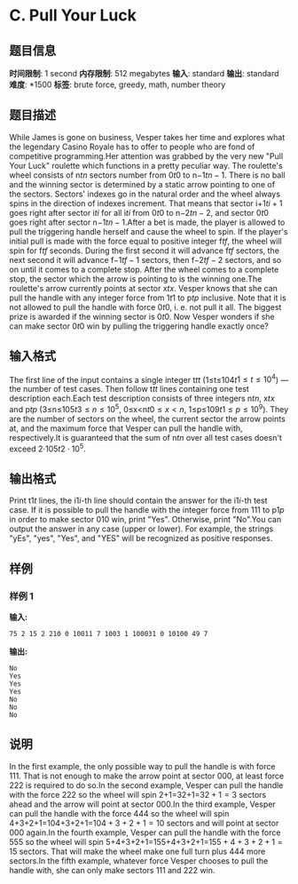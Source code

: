 # C. Pull Your Luck

## 题目信息

**时间限制**: 1 second
**内存限制**: 512 megabytes
**输入**: standard
**输出**: standard
**难度**: *1500
**标签**: brute force, greedy, math, number theory

## 题目描述

While James is gone on business, Vesper takes her time and explores what the legendary Casino Royale has to offer to people who are fond of competitive programming.Her attention was grabbed by the very new "Pull Your Luck" roulette which functions in a pretty peculiar way. The roulette's wheel consists of n$t$$n$ sectors number from 0$t$$0$ to n−1$t$$n - 1$. There is no ball and the winning sector is determined by a static arrow pointing to one of the sectors. Sectors' indexes go in the natural order and the wheel always spins in the direction of indexes increment. That means that sector i+1$t$$i + 1$ goes right after sector i$t$$i$ for all i$t$$i$ from 0$t$$0$ to n−2$t$$n - 2$, and sector 0$t$$0$ goes right after sector n−1$t$$n - 1$.After a bet is made, the player is allowed to pull the triggering handle herself and cause the wheel to spin. If the player's initial pull is made with the force equal to positive integer f$t$$f$, the wheel will spin for f$t$$f$ seconds. During the first second it will advance f$t$$f$ sectors, the next second it will advance f−1$t$$f - 1$ sectors, then f−2$t$$f - 2$ sectors, and so on until it comes to a complete stop. After the wheel comes to a complete stop, the sector which the arrow is pointing to is the winning one.The roulette's arrow currently points at sector x$t$$x$. Vesper knows that she can pull the handle with any integer force from 1$t$$1$ to p$t$$p$ inclusive. Note that it is not allowed to pull the handle with force 0$t$$0$, i. e. not pull it all. The biggest prize is awarded if the winning sector is 0$t$$0$. Now Vesper wonders if she can make sector 0$t$$0$ win by pulling the triggering handle exactly once?

## 输入格式

The first line of the input contains a single integer t$t$$t$ (1≤t≤104$t$$1 \leq t \leq 10^4$) — the number of test cases. Then follow t$t$$t$ lines containing one test description each.Each test description consists of three integers n$t$$n$, x$t$$x$ and p$t$$p$ (3≤n≤105$t$$3 \leq n \leq 10^5$, 0≤x<n$t$$0 \leq x < n$, 1≤p≤109$t$$1 \leq p \leq 10^9$). They are the number of sectors on the wheel, the current sector the arrow points at, and the maximum force that Vesper can pull the handle with, respectively.It is guaranteed that the sum of n$t$$n$ over all test cases doesn't exceed 2⋅105$t$$2 \cdot 10^5$.

## 输出格式

Print t$1$$t$ lines, the i$1$$i$-th line should contain the answer for the i$1$$i$-th test case. If it is possible to pull the handle with the integer force from 1$1$$1$ to p$1$$p$ in order to make sector 0$1$$0$ win, print "Yes". Otherwise, print "No".You can output the answer in any case (upper or lower). For example, the strings "yEs", "yes", "Yes", and "YES" will be recognized as positive responses.

## 样例

### 样例 1

**输入:**
```
75 2 15 2 210 0 10011 7 1003 1 100031 0 10100 49 7
```

**输出:**
```
No
Yes
Yes
Yes
No
No
No
```

## 说明

In the first example, the only possible way to pull the handle is with force 11$1$. That is not enough to make the arrow point at sector 00$0$, at least force 22$2$ is required to do so.In the second example, Vesper can pull the handle with the force 22$2$ so the wheel will spin 2+1=32+1=3$2 + 1 = 3$ sectors ahead and the arrow will point at sector 00$0$.In the third example, Vesper can pull the handle with the force 44$4$ so the wheel will spin 4+3+2+1=104+3+2+1=10$4 + 3 + 2 + 1 = 10$ sectors and will point at sector 00$0$ again.In the fourth example, Vesper can pull the handle with the force 55$5$ so the wheel will spin 5+4+3+2+1=155+4+3+2+1=15$5 + 4 + 3 + 2 + 1 = 15$ sectors. That will make the wheel make one full turn plus 44$4$ more sectors.In the fifth example, whatever force Vesper chooses to pull the handle with, she can only make sectors 11$1$ and 22$2$ win.

